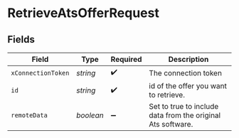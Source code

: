 # RetrieveAtsOfferRequest


## Fields

| Field                                                       | Type                                                        | Required                                                    | Description                                                 |
| ----------------------------------------------------------- | ----------------------------------------------------------- | ----------------------------------------------------------- | ----------------------------------------------------------- |
| `xConnectionToken`                                          | *string*                                                    | :heavy_check_mark:                                          | The connection token                                        |
| `id`                                                        | *string*                                                    | :heavy_check_mark:                                          | id of the offer you want to retrieve.                       |
| `remoteData`                                                | *boolean*                                                   | :heavy_minus_sign:                                          | Set to true to include data from the original Ats software. |